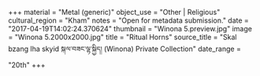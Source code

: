 +++
material = "Metal (generic)"
object_use = "Other | Religious"
cultural_region = "Kham"
notes = "Open for metadata submission."
date = "2017-04-19T14:02:24.370624"
thumbnail = "Winona 5.preview.jpg"
image = "Winona 5.2000x2000.jpg"
title = "Ritual Horns"
source_title = "Skal bzang lha skyid སྐལ་བཟང་ལྷ་སྐྱིད། (Winona) Private Collection"
date_range = "20th"
+++
